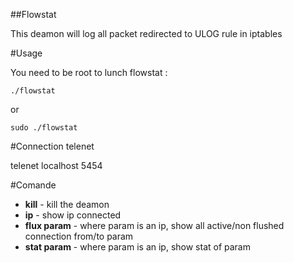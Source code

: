 ##Flowstat

This deamon will log all packet redirected to ULOG rule in iptables

#Usage

You need to be root to lunch flowstat :

    ./flowstat

or

    sudo ./flowstat

#Connection telenet

telenet localhost 5454

#Comande
* **kill** - kill the deamon
* **ip** - show ip connected 
* **flux param** - where param is an ip, show all active/non flushed connection from/to param
* **stat param** - where param is an ip, show stat of param
